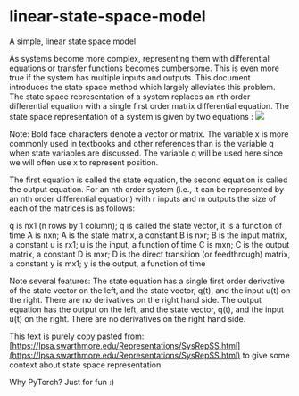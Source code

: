 # linear-state-space-model
A simple, linear state space model

As systems become more complex, representing them with differential equations or transfer functions becomes cumbersome.  This is even more true if the system has multiple inputs and outputs.  This document introduces the state space method which largely alleviates this problem.  The state space representation of a system replaces an nth order differential equation with a single first order matrix differential equation.  The state space representation of a system is given by two equations :
![](https://lpsa.swarthmore.edu/Representations/SS/img48.gif)

Note: Bold face characters denote a vector or matrix. The variable x is more commonly used in textbooks and other references than is the variable q when state variables are discussed.  The variable q will be used here since we will often use x to represent position.

The first equation is called the state equation, the second equation is called the output equation.  For an nth order system (i.e., it can be represented by an nth order differential equation) with r inputs and m outputs the size of each of the matrices is as follows:

q is nx1 (n rows by 1 column); q is called the state vector, it is a function of time
A is nxn; A is the state matrix, a constant
B is nxr; B is the input matrix, a constant
u is rx1; u is the input, a function of time
C is mxn; C is the output matrix, a constant
D is mxr; D is the direct transition (or feedthrough) matrix, a constant
y is mx1; y is the output, a function of time

Note several features:
The state equation has a single first order derivative of the state vector on the left, and the state vector, q(t), and the input u(t) on the right.  There are no derivatives on the right hand side.
The output equation has the output on the left, and the state vector, q(t), and the input u(t) on the right.  There are no derivatives on the right hand side.


This text is purely copy pasted from: [https://lpsa.swarthmore.edu/Representations/SysRepSS.html](https://lpsa.swarthmore.edu/Representations/SysRepSS.html) to give some context about state space representation.

Why PyTorch? Just for fun :)
